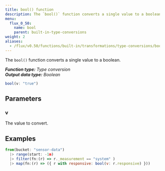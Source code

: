 ```yaml
---
title: bool() function
description: The `bool()` function converts a single value to a boolean.
menu:
  flux_0_50:
    name: bool
    parent: built-in-type-conversions
weight: 2
aliases:
  - /flux/v0.50/functions/built-in/transformations/type-conversions/bool/
---
```


The `bool()` function converts a single value to a boolean.

_**Function type:** Type conversion_  
_**Output data type:** Boolean_

```js
bool(v: "true")
```

## Parameters

### v
The value to convert.

## Examples
```js
from(bucket: "sensor-data")
  |> range(start: -1m)
  |> filter(fn:(r) => r._measurement == "system" )
  |> map(fn:(r) => ({ r with responsive: bool(v: r.responsive) }))
```
